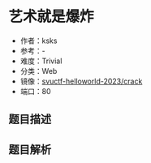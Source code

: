 # 艺术就是爆炸

- 作者：ksks
- 参考：-
- 难度：Trivial
- 分类：Web
- 镜像：[svuctf-helloworld-2023/crack](https://ghcr.io/svuctf/svuctf-helloworld-2023/crack)
- 端口：80

## 题目描述

## 题目解析
